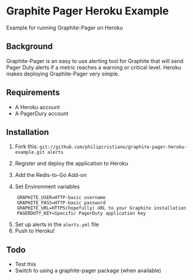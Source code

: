 # Graphite Pager Heroku Example

Example for running Graphite-Pager on Heroku

## Background

Graphite-Pager is an easy to use alerting tool for Graphite that will send
Pager Duty alerts if a metric reaches a warning or critical level. Heroku
makes deploying Graphite-Pager very simple.


## Requirements

* A Heroku account
* A PagerDury account

## Installation


1. Fork this: `git://github.com/philipcristiano/graphite-pager-heroku-example.git alerts`
2. Register and deploy the application to Heroku
3. Add the Redis-to-Go Add-on

4. Set Environment variables
```
    GRAPHITE_USER=HTTP-basic username
    GRAPHITE_PASS=HTTP-basic password
    GRAPHITE_URL=HTTPS(hopefully) URL to your Graphite installation
    PAGERDUTY_KEY=Specific PagerDuty application key
```
5. Set up alerts in the `alerts.yml` file
6. Push to Heroku!

## Todo

* Test this
* Switch to using a graphite-pager package (when available)
